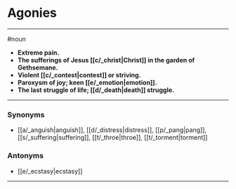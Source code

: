 # Agonies
---
#noun
- **Extreme pain.**
- **The sufferings of Jesus [[c/_christ|Christ]] in the garden of Gethsemane.**
- **Violent [[c/_contest|contest]] or striving.**
- **Paroxysm of joy; keen [[e/_emotion|emotion]].**
- **The last struggle of life; [[d/_death|death]] struggle.**
---
### Synonyms
- [[a/_anguish|anguish]], [[d/_distress|distress]], [[p/_pang|pang]], [[s/_suffering|suffering]], [[t/_throe|throe]], [[t/_torment|torment]]
### Antonyms
- [[e/_ecstasy|ecstasy]]
---
